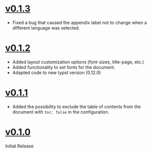 # [v0.1.3](https://github.com/npikall/vienna-tech/releases/tag/v0.1.3)
- Fixed a bug that caused the appendix label not to change when a different language was selected.

# [v0.1.2](https://github.com/npikall/vienna-tech/releases/tag/v0.1.2)
- Added layout customization options (font-sizes, title-page, etc.)
- Added functionality to set fonts for the document.
- Adapted code to new typst version (0.12.0)

# [v0.1.1](https://github.com/npikall/vienna-tech/releases/tag/v0.1.1)
- Added the possibility to exclude the table of contents from the document with `toc: false` in the configuration.

# [v0.1.0](https://github.com/npikall/vienna-tech/releases/tag/v0.1.0)
Initial Release